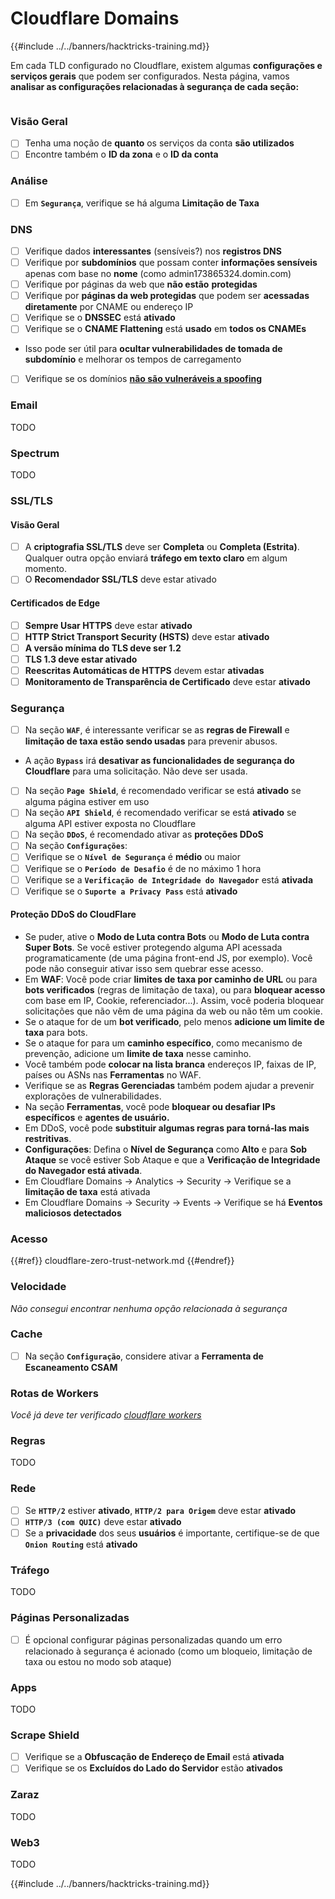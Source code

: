 # Cloudflare Domains

{{#include ../../banners/hacktricks-training.md}}

Em cada TLD configurado no Cloudflare, existem algumas **configurações e serviços gerais** que podem ser configurados. Nesta página, vamos **analisar as configurações relacionadas à segurança de cada seção:**

<figure><img src="../../images/image (101).png" alt=""><figcaption></figcaption></figure>

### Visão Geral

- [ ] Tenha uma noção de **quanto** os serviços da conta **são utilizados**
- [ ] Encontre também o **ID da zona** e o **ID da conta**

### Análise

- [ ] Em **`Segurança`**, verifique se há alguma **Limitação de Taxa**

### DNS

- [ ] Verifique dados **interessantes** (sensíveis?) nos **registros DNS**
- [ ] Verifique por **subdomínios** que possam conter **informações sensíveis** apenas com base no **nome** (como admin173865324.domin.com)
- [ ] Verifique por páginas da web que **não estão** **protegidas**
- [ ] Verifique por **páginas da web protegidas** que podem ser **acessadas diretamente** por CNAME ou endereço IP
- [ ] Verifique se o **DNSSEC** está **ativado**
- [ ] Verifique se o **CNAME Flattening** está **usado** em **todos os CNAMEs**
- Isso pode ser útil para **ocultar vulnerabilidades de tomada de subdomínio** e melhorar os tempos de carregamento
- [ ] Verifique se os domínios [**não são vulneráveis a spoofing**](https://book.hacktricks.xyz/network-services-pentesting/pentesting-smtp#mail-spoofing)

### **Email**

TODO

### Spectrum

TODO

### SSL/TLS

#### **Visão Geral**

- [ ] A **criptografia SSL/TLS** deve ser **Completa** ou **Completa (Estrita)**. Qualquer outra opção enviará **tráfego em texto claro** em algum momento.
- [ ] O **Recomendador SSL/TLS** deve estar ativado

#### Certificados de Edge

- [ ] **Sempre Usar HTTPS** deve estar **ativado**
- [ ] **HTTP Strict Transport Security (HSTS)** deve estar **ativado**
- [ ] **A versão mínima do TLS deve ser 1.2**
- [ ] **TLS 1.3 deve estar ativado**
- [ ] **Reescritas Automáticas de HTTPS** devem estar **ativadas**
- [ ] **Monitoramento de Transparência de Certificado** deve estar **ativado**

### **Segurança**

- [ ] Na seção **`WAF`**, é interessante verificar se as **regras de Firewall** e **limitação de taxa estão sendo usadas** para prevenir abusos.
- A ação **`Bypass`** irá **desativar as funcionalidades de segurança do Cloudflare** para uma solicitação. Não deve ser usada.
- [ ] Na seção **`Page Shield`**, é recomendado verificar se está **ativado** se alguma página estiver em uso
- [ ] Na seção **`API Shield`**, é recomendado verificar se está **ativado** se alguma API estiver exposta no Cloudflare
- [ ] Na seção **`DDoS`**, é recomendado ativar as **proteções DDoS**
- [ ] Na seção **`Configurações`**:
- [ ] Verifique se o **`Nível de Segurança`** é **médio** ou maior
- [ ] Verifique se o **`Período de Desafio`** é de no máximo 1 hora
- [ ] Verifique se a **`Verificação de Integridade do Navegador`** está **ativada**
- [ ] Verifique se o **`Suporte a Privacy Pass`** está **ativado**

#### **Proteção DDoS do CloudFlare**

- Se puder, ative o **Modo de Luta contra Bots** ou **Modo de Luta contra Super Bots**. Se você estiver protegendo alguma API acessada programaticamente (de uma página front-end JS, por exemplo). Você pode não conseguir ativar isso sem quebrar esse acesso.
- Em **WAF**: Você pode criar **limites de taxa por caminho de URL** ou para **bots verificados** (regras de limitação de taxa), ou para **bloquear acesso** com base em IP, Cookie, referenciador...). Assim, você poderia bloquear solicitações que não vêm de uma página da web ou não têm um cookie.
- Se o ataque for de um **bot verificado**, pelo menos **adicione um limite de taxa** para bots.
- Se o ataque for para um **caminho específico**, como mecanismo de prevenção, adicione um **limite de taxa** nesse caminho.
- Você também pode **colocar na lista branca** endereços IP, faixas de IP, países ou ASNs nas **Ferramentas** no WAF.
- Verifique se as **Regras Gerenciadas** também podem ajudar a prevenir explorações de vulnerabilidades.
- Na seção **Ferramentas**, você pode **bloquear ou desafiar IPs específicos** e **agentes de usuário.**
- Em DDoS, você pode **substituir algumas regras para torná-las mais restritivas**.
- **Configurações**: Defina o **Nível de Segurança** como **Alto** e para **Sob Ataque** se você estiver Sob Ataque e que a **Verificação de Integridade do Navegador está ativada**.
- Em Cloudflare Domains -> Analytics -> Security -> Verifique se a **limitação de taxa** está ativada
- Em Cloudflare Domains -> Security -> Events -> Verifique se há **Eventos maliciosos detectados**

### Acesso

{{#ref}}
cloudflare-zero-trust-network.md
{{#endref}}

### Velocidade

_Não consegui encontrar nenhuma opção relacionada à segurança_

### Cache

- [ ] Na seção **`Configuração`**, considere ativar a **Ferramenta de Escaneamento CSAM**

### **Rotas de Workers**

_Você já deve ter verificado_ [_cloudflare workers_](./#workers)

### Regras

TODO

### Rede

- [ ] Se **`HTTP/2`** estiver **ativado**, **`HTTP/2 para Origem`** deve estar **ativado**
- [ ] **`HTTP/3 (com QUIC)`** deve estar **ativado**
- [ ] Se a **privacidade** dos seus **usuários** é importante, certifique-se de que **`Onion Routing`** está **ativado**

### **Tráfego**

TODO

### Páginas Personalizadas

- [ ] É opcional configurar páginas personalizadas quando um erro relacionado à segurança é acionado (como um bloqueio, limitação de taxa ou estou no modo sob ataque)

### Apps

TODO

### Scrape Shield

- [ ] Verifique se a **Obfuscação de Endereço de Email** está **ativada**
- [ ] Verifique se os **Excluídos do Lado do Servidor** estão **ativados**

### **Zaraz**

TODO

### **Web3**

TODO

{{#include ../../banners/hacktricks-training.md}}
